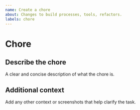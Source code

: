 ```yaml
---
name: Create a chore
about: Changes to build processes, tools, refactors.
labels: chore
---
```


# Chore

## Describe the chore

A clear and concise description of what the chore is.

## Additional context

Add any other context or screenshots that help clarify the task.
